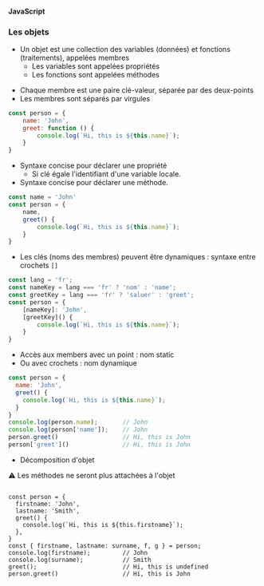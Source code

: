#### JavaScript
### Les objets

<div class="r-stack">

<div class="fragment fade-out" data-fragment-index="1">

* Un objet est une collection des variables (données) et fonctions (traitements), appelées membres
  * Les variables sont appelées propriétés
  * Les fonctions sont appelées méthodes


</div>
<div class="fragment fade-in-then-out" data-fragment-index="1">

* Chaque membre est une paire clé-valeur, séparée par des deux-points
* Les membres sont séparés par virgules

```javascript
const person = {
    name: 'John',
    greet: function () {
        console.log(`Hi, this is ${this.name}`);
    }
}
```


</div>

<div class="fragment fade-in-then-out" data-fragment-index="2">

* Syntaxe concise pour déclarer une propriété
  * Si clé égale l'identifiant d'une variable locale.
* Syntaxe concise pour déclarer une méthode.

```javascript [3-4]
const name = 'John'
const person = {
    name,
    greet() {
        console.log(`Hi, this is ${this.name}`);
    }
}
```

</div>

<div class="fragment fade-in-then-out" data-fragment-index="3">

* Les clés (noms des membres) peuvent être dynamiques : syntaxe entre crochets `[]`

```javascript [5,6]
const lang = 'fr';
const nameKey = lang === 'fr' ? 'nom' : 'name';
const greetKey = lang === 'fr' ? 'saluer' : 'greet';
const person = {
    [nameKey]: 'John',
    [greetKey]() {
        console.log(`Hi, this is ${this.name}`);
    }
}
```

</div>

<div class="fragment fade-in-then-out" data-fragment-index="4">

* Accès aux members avec un point : nom static
* Ou avec crochets : nom dynamique

```javascript [7-10]
const person = {
  name: 'John',
  greet() {
    console.log(`Hi, this is ${this.name}`);
  }
}
console.log(person.name);       // John
console.log(person['name']);    // John
person.greet()                  // Hi, this is John
person['greet']()               // Hi, this is John
```

</div>

<div class="fragment" data-fragment-index="5">

* Décomposition d'objet

⚠️ Les méthodes ne seront plus attachées à l'objet <!-- .element class="fragment" data-fragment-index="6" -->

<pre><code
  class="javascript language-javascript"
  data-trim
  data-noescape
  data-line-numbers="|11"
  data-fragment-index="6">
const person = {
  firstname: 'John',
  lastname: 'Smith',
  greet() {
    console.log(`Hi, this is ${this.firstname}`);
  },
}
const { firstname, lastname: surname, f, g } = person;
console.log(firstname);         // John
console.log(surname);           // Smith
greet();                        // Hi, this is undefined
person.greet()                  // Hi, this is John
</code></pre>

</div>

</div>
